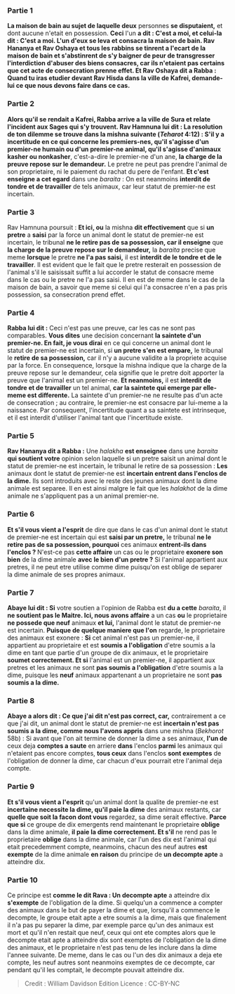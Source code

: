 
### Partie 1
<b>La maison de bain au sujet de laquelle deux</b> personnes <b>se disputaient,</b> et dont aucune n'etait en possession. <b>Ceci</b> l'un <b>a dit : C'est a moi, et celui-la <b>dit : C'est a moi. L'un d'eux se leva</b> et <b>consacra</b> la maison de bain. <b>Rav Hananya et Rav Oshaya et tous les rabbins se tinrent a l'ecart</b> de la maison de bain et s'abstinrent de s'y baigner de peur de transgresser l'interdiction d'abuser des biens consacres, car ils n'etaient pas certains que cet acte de consecration prenne effet. <b>Et Rav Oshaya dit a Rabba : Quand tu iras</b> etudier <b>devant Rav Hisda dans</b> la ville de <b>Kafrei, demande-lui</b> ce que nous devons faire dans ce cas.

### Partie 2
<b>Alors</b> qu'il se rendait a Kafrei, Rabba <b>arrive a</b> la ville de <b>Sura</b> et relate l'incident aux Sages qui s'y trouvent. <b>Rav Hamnuna lui dit :</b> La resolution de ton dilemme <b>se trouve</b> dans la <b>mishna</b> suivante (<i>Teharot</i> 4:12) : S'il y a <b>incertitude</b> en ce qui concerne les <b>premiers-nes, qu'il s'agisse d'un premier-ne humain ou d'un premier-ne animal, qu'il s'agisse</b> d'animaux <b>kasher</b> ou nonkasher</b>, c'est-a-dire le premier-ne d'un ane, <b>la charge de la preuve repose sur le demandeur.</b> Le pretre ne peut pas prendre l'animal de son proprietaire, ni le paiement du rachat du pere de l'enfant. <b>Et c'est enseigne a cet egard</b> dans une <i>baraita</i> : On est neanmoins <b>interdit de tondre et de travailler</b> de tels animaux, car leur statut de premier-ne est incertain.

### Partie 3
Rav Hamnuna poursuit : <b>Et ici, ou</b> la mishna <b>dit effectivement</b> que si <b>un pretre</b> a <b>saisi</b> par la force un animal dont le statut de premier-ne est incertain, le tribunal <b>ne le retire pas de sa possession, car il enseigne</b> que <b>la charge de la preuve repose sur le demandeur,</b> la <i>baraita</i> precise que meme <b>lorsque</b> le pretre <b>ne l'a pas saisi,</b> il est <b>interdit de le tondre et de le travailler</b>. Il est evident que le fait que le pretre resterait en possession de l'animal s'il le saisissait suffit a lui accorder le statut de consacre meme dans le cas ou le pretre ne l'a pas saisi. Il en est de meme dans le cas de la maison de bain, a savoir que meme si celui qui l'a consacree n'en a pas pris possession, sa consecration prend effet.

### Partie 4
<b>Rabba lui dit :</b> Ceci n'est pas une preuve, car les cas ne sont pas comparables. <b>Vous dites</b> une decision concernant <b>la saintete d'un premier-ne. En fait, je vous dirai</b> en ce qui concerne un animal dont le statut de premier-ne est incertain, si <b>un pretre s'en est empare,</b> le tribunal le <b>retire de sa possession,</b> car il n'y a aucune validite a la propriete acquise par la force. En consequence, lorsque la mishna indique que la charge de la preuve repose sur le demandeur, cela signifie que le pretre doit apporter la preuve que l'animal est un premier-ne. <b>Et neanmoins,</b> il est <b>interdit de tondre et de travailler</b> un tel animal, <b>car la saintete qui emerge par elle-meme est differente.</b> La saintete d'un premier-ne ne resulte pas d'un acte de consecration ; au contraire, le premier-ne est consacre par lui-meme a la naissance. Par consequent, l'incertitude quant a sa saintete est intrinseque, et il est interdit d'utiliser l'animal tant que l'incertitude existe.

### Partie 5
<b>Rav Hananya dit a Rabba :</b> Une <i>halakha</i> <b>est enseignee</b> dans une <i>baraita</i> <b>qui soutient votre</b> opinion selon laquelle si un pretre saisit un animal dont le statut de premier-ne est incertain, le tribunal le retire de sa possession : <b>Les</b> animaux dont le statut de premier-ne est <b>incertain entrent dans l'enclos de la dime.</b> Ils sont introduits avec le reste des jeunes animaux dont la dime animale est separee. Il en est ainsi malgre le fait que les <i>halakhot</i> de la dime animale ne s'appliquent pas a un animal premier-ne.

### Partie 6
<b>Et s'il vous vient a l'esprit</b> de dire que dans le cas d'un animal dont le statut de premier-ne est incertain qui est <b>saisi par un pretre,</b> le tribunal <b>ne le retire pas de sa possession, pourquoi</b> ces animaux <b>entrent-ils dans l'enclos ? </b> N'est-ce pas <b>cette affaire</b> un cas ou le proprietaire <b>exonere son bien</b> de la dime animale <b>avec le bien d'un pretre ?</b> Si l'animal appartient aux pretres, il ne peut etre utilise comme dime puisqu'on est oblige de separer la dime animale de ses propres animaux.

### Partie 7
<b>Abaye lui dit : Si</b> votre soutien a l'opinion de Rabba est <b>du a cette</b> <i>baraita</i>, il <b>ne soutient pas le Maitre. Ici, nous avons affaire</b> a un cas <b>ou</b> le proprietaire <b>ne possede que neuf</b> animaux <b>et lui,</b> l'animal dont le statut de premier-ne est incertain. <b>Puisque de quelque maniere que l'on</b> regarde, le proprietaire des animaux est exonere : <b>Si</b> cet animal n'est pas un premier-ne, il appartient au proprietaire et est <b>soumis a l'obligation</b> d'etre soumis a la dime en tant que partie d'un groupe de dix animaux, et le proprietaire <b>soumet correctement. Et si</b> l'animal est un premier-ne, il appartient aux pretres et les animaux ne sont <b>pas soumis a l'obligation</b> d'etre soumis a la dime, puisque les <b>neuf</b> animaux appartenant a un proprietaire ne sont <b>pas soumis a la dime.</b>

### Partie 8
<b>Abaye a alors dit : Ce que j'ai dit n'est pas correct, car,</b> contrairement a ce que j'ai dit, un animal dont le statut de premier-ne est <b>incertain n'est pas soumis a la dime, comme nous l'avons appris</b> dans une mishna (<i>Bekhorot</i> 58b) : Si avant que l'on ait termine de donner la dime a ses animaux, <b>l'un de</b> ceux deja <b>comptes a saute</b> en arriere <b>dans</b> l'enclos <b>parmi</b> les animaux qui n'etaient pas encore comptes, <b>tous ceux</b> dans l'enclos <b>sont exemptes</b> de l'obligation de donner la dime, car chacun d'eux pourrait etre l'animal deja compte.

### Partie 9
<b>Et s'il vous vient a l'esprit</b> qu'un animal dont la qualite de premier-ne est <b>incertaine necessite la dime, qu'il paie la dime</b> des animaux restants, car <b>quelle que soit la facon dont vous</b> regardez, sa dime serait effective. <b>Parce que si</b> ce groupe de dix emergents rend maintenant le proprietaire <b>oblige</b> dans la dime animale, <b>il paie la dime correctement. Et s'il</b> ne rend pas le proprietaire <b>oblige</b> dans la dime animale, car l'un des dix est l'animal qui etait precedemment compte, neanmoins, chacun des neuf autres <b>est exempte</b> de la dime animale <b>en raison</b> du principe de <b>un decompte apte</b> a atteindre dix.

### Partie 10
Ce principe est <b>comme le dit Rava : Un decompte apte</b> a atteindre dix <b>s'exempte</b> de l'obligation de la dime. Si quelqu'un a commence a compter des animaux dans le but de payer la dime et que, lorsqu'il a commence le decompte, le groupe etait apte a etre soumis a la dime, mais que finalement il n'a pas pu separer la dime, par exemple parce qu'un des animaux est mort et qu'il n'en restait que neuf, ceux qui ont ete comptes alors que le decompte etait apte a atteindre dix sont exemptes de l'obligation de la dime des animaux, et le proprietaire n'est pas tenu de les inclure dans la dime l'annee suivante. De meme, dans le cas ou l'un des dix animaux a deja ete compte, les neuf autres sont neanmoins exemptes de ce decompte, car pendant qu'il les comptait, le decompte pouvait atteindre dix.

>Credit : William Davidson Edition
>Licence : CC-BY-NC
